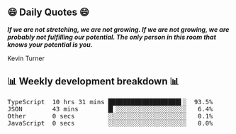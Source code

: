 ## 😄 Daily Quotes 😄

_**If we are not stretching, we are not growing. If we are not growing, we are probably not fulfilling our potential. The only person in this room that knows your potential is you.**_

Kevin Turner 



## 📊 Weekly development breakdown 📊

<pre>TypeScript  10 hrs 31 mins ███████████████████▌░  93.5%
JSON        43 mins        █▎░░░░░░░░░░░░░░░░░░░   6.4%
Other       0 secs         ░░░░░░░░░░░░░░░░░░░░░   0.1%
JavaScript  0 secs         ░░░░░░░░░░░░░░░░░░░░░   0.0%</pre>